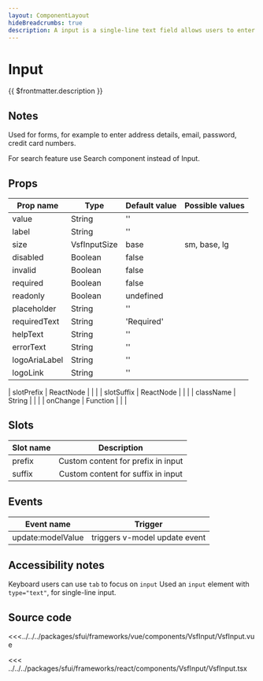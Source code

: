 ```yaml
---
layout: ComponentLayout
hideBreadcrumbs: true
description: A input is a single-line text field allows users to enter any combination of letters, numbers, or symbols. Supports the use of prefix and suffix as text or icon.
---
```

# Input

{{ $frontmatter.description }}

<Generate />

## Notes

Used for forms, for example to enter address details, email, password, credit card numbers.

For search feature use Search component instead of Input.

## Props

| Prop name    | Type            | Default value | Possible values                        |
| ------------ | --------        | ------------- | -------------------------------------- |
| value        | String          | ''            |                                        |
| label        | String          | ''            |                                        |
| size         | VsfInputSize  | base          | sm, base, lg                           |
| disabled     | Boolean         | false         |                                        |
| invalid      | Boolean         | false         |                                        |
| required     | Boolean         | false         |                                        |
| readonly     | Boolean         | undefined     |                                        |
| placeholder  | String          | ''            |                                        |
| requiredText | String          | 'Required'   |                                        |
| helpText     | String          | ''            |                                        |
| errorText    | String          | ''            |                                        |
| logoAriaLabel| String          | ''            |                                        |
| logoLink     | String          | ''            |                                        |
<!-- react -->
| slotPrefix   | ReactNode       |               |                                        |
| slotSuffix   | ReactNode       |               |                                        |
| className    | String          |               |                                        |
| onChange     | Function        |               |                                        |
<!-- end react -->

<!-- vue -->
## Slots

| Slot name     |            Description            |
| ---------     | :-------------------------------: |
|  prefix       |   Custom content for prefix in input       |
|  suffix       |   Custom content for suffix in input       |
<!-- end vue -->

<!-- vue -->

## Events

| Event name        |            Trigger             |
| ----------------- | :----------------------------: |
| update:modelValue | triggers v-model update event  |

<!-- end vue -->

## Accessibility notes

Keyboard users can use `tab` to focus on `input`
Used an `input` element with `type="text"`, for single-line input.

## Source code

<!-- vue -->

<<<../../../packages/sfui/frameworks/vue/components/VsfInput/VsfInput.vue

<!-- end vue -->

<!-- react -->

<<< ../../../packages/sfui/frameworks/react/components/VsfInput/VsfInput.tsx

<!-- end react -->
